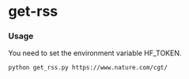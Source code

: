# get-rss

### Usage

You need to set the environment variable HF_TOKEN.

```
python get_rss.py https://www.nature.com/cgt/
```
